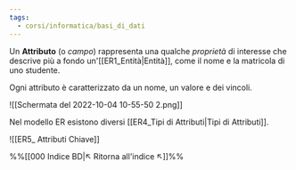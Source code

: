 ```yaml
---
tags:
  - corsi/informatica/basi_di_dati
---
```

Un **Attributo** (o *campo*) rappresenta una qualche *proprietà* di interesse che descrive più a fondo un'[[ER1_Entità|Entità]], come il nome e la matricola di uno studente.

Ogni attributo è caratterizzato da un nome, un valore e dei vincoli.



![[Schermata del 2022-10-04 10-55-50 2.png]]

Nel modello ER esistono diversi [[ER4_Tipi di Attributi|Tipi di Attributi]].

![[ER5_ Attributi Chiave]]

%%[[000 Indice BD|↖ Ritorna all'indice ↖]]%%